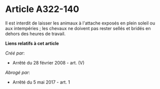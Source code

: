 # Article A322-140

Il est interdit de laisser les animaux à l'attache exposés en plein soleil ou aux intempéries ; les chevaux ne doivent pas
rester sellés et bridés en dehors des heures de travail.

**Liens relatifs à cet article**

_Créé par_:

  - Arrêté du 28 février 2008 - art. (V)

_Abrogé par_:

  - Arrêté du 5 mai 2017 - art. 1
